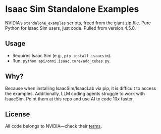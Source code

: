 # Isaac Sim Standalone Examples

NVIDIA’s `standalone_examples` scripts, freed from the giant zip file. Pure Python for Isaac Sim users, just code. Pulled from version 4.5.0.

## Usage
- Requires Isaac Sim (e.g., `pip install isaacsim`).
- Run: `python api/omni.isaac.core/add_cubes.py`.

## Why?
Because when installing IsaacSim/IsaacLab via pip, it is difficult to access the examples.
Additionally, LLM coding agents struggle to work with IsaacSim.
Point them at this repo and use AI to code 10x faster.

## License
All code belongs to NVIDIA—check their [terms]([https://docs.isaacsim.omniverse.nvidia.com/stable/license.html](https://www.nvidia.com/en-us/agreements/enterprise-software/nvidia-software-license-agreement/)).
